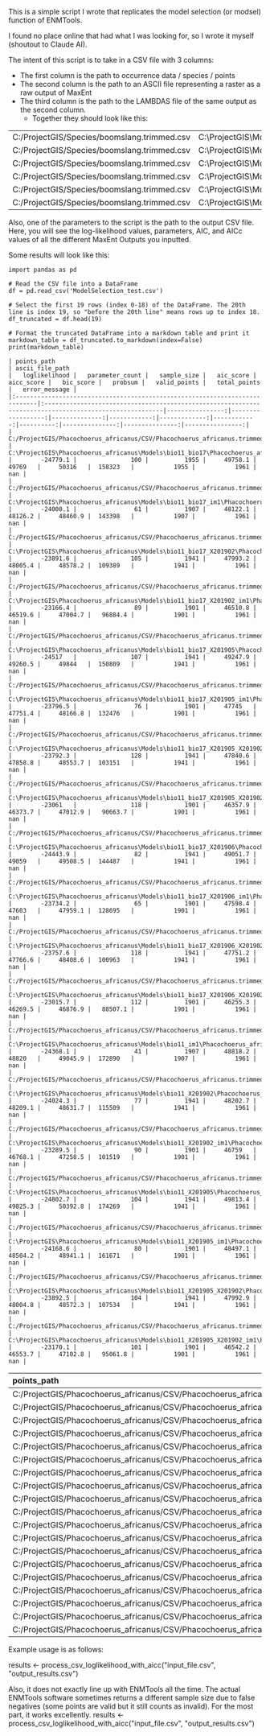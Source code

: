 This is a simple script I wrote that replicates the model selection (or modsel) function of ENMTools.

I found no place online that had what I was looking for, so I wrote it myself (shoutout to Claude AI).

The intent of this script is to take in a CSV file with 3 columns:
  - The first column is the path to occurrence data / species / points
  - The second column is the path to an ASCII file representing a raster as a raw output of MaxEnt
  - The third column is the path to the LAMBDAS file of the same output as the second column.
    - Together they should look like this:
 
|  |  |  |
| :--- | :--- | :--- |
| C:/ProjectGIS/Species/boomslang.trimmed.csv | C:\ProjectGIS\Models\bio12_bio4\Dispholidus_typus.asc | C:\ProjectGIS\Models\bio12_bio4\Dispholidus_typus.lambdas |
| C:/ProjectGIS/Species/boomslang.trimmed.csv | C:\ProjectGIS\Models\bio12_bio4_X201905\Dispholidus_typus.asc | C:\ProjectGIS\Models\bio12_bio4_X201905\Dispholidus_typus.lambdas |
| C:/ProjectGIS/Species/boomslang.trimmed.csv | C:\ProjectGIS\Models\bio12_ro1\Dispholidus_typus.asc | C:\ProjectGIS\Models\bio12_ro1\Dispholidus_typus.lambdas |
| C:/ProjectGIS/Species/boomslang.trimmed.csv | C:\ProjectGIS\Models\bio12_ro1_bio4\Dispholidus_typus.asc | C:\ProjectGIS\Models\bio12_ro1_bio4\Dispholidus_typus.lambdas |
| C:/ProjectGIS/Species/boomslang.trimmed.csv | C:\ProjectGIS\Models\bio12_ro1_bio4_X201905\Dispholidus_typus.asc | C:\ProjectGIS\Models\bio12_ro1_bio4_X201905\Dispholidus_typus.lambdas |
| C:/ProjectGIS/Species/boomslang.trimmed.csv | C:\ProjectGIS\Models\bio12_ro1_X201905\Dispholidus_typus.asc | C:\ProjectGIS\Models\bio12_ro1_X201905\Dispholidus_typus.lambda |

Also, one of the parameters to the script is the path to the output CSV file. Here, you will see the log-likelihood values, parameters, AIC, and AICc values of all the different MaxEnt Outputs you inputted.

Some results will look like this:

```python?code_reference&code_event_index=2
import pandas as pd

# Read the CSV file into a DataFrame
df = pd.read_csv('ModelSelection_test.csv')

# Select the first 19 rows (index 0-18) of the DataFrame. The 20th line is index 19, so "before the 20th line" means rows up to index 18.
df_truncated = df.head(19)

# Format the truncated DataFrame into a markdown table and print it
markdown_table = df_truncated.to_markdown(index=False)
print(markdown_table)
```

```text?code_stdout&code_event_index=2
| points_path                                                                 | ascii_file_path                                                                                        |   loglikelihood |   parameter_count |   sample_size |   aic_score |   aicc_score |   bic_score |   probsum |   valid_points |   total_points |   error_message |
|:----------------------------------------------------------------------------|:-------------------------------------------------------------------------------------------------------|----------------:|------------------:|--------------:|------------:|-------------:|------------:|----------:|---------------:|---------------:|----------------:|
| C:/ProjectGIS/Phacochoerus_africanus/CSV/Phacochoerus_africanus.trimmed.csv | C:\ProjectGIS\Phacochoerus_africanus\Models\bio11_bio17\Phacochoerus_africanus.asc                     |        -24779.1 |               100 |          1955 |     49758.1 |      49769   |     50316   |  158323   |           1955 |           1961 |             nan |
| C:/ProjectGIS/Phacochoerus_africanus/CSV/Phacochoerus_africanus.trimmed.csv | C:\ProjectGIS\Phacochoerus_africanus\Models\bio11_bio17_im1\Phacochoerus_africanus.asc                 |        -24000.1 |                61 |          1907 |     48122.1 |      48126.2 |     48460.9 |  143398   |           1907 |           1961 |             nan |
| C:/ProjectGIS/Phacochoerus_africanus/CSV/Phacochoerus_africanus.trimmed.csv | C:\ProjectGIS\Phacochoerus_africanus\Models\bio11_bio17_X201902\Phacochoerus_africanus.asc             |        -23891.6 |               105 |          1941 |     47993.2 |      48005.4 |     48578.2 |  109389   |           1941 |           1961 |             nan |
| C:/ProjectGIS/Phacochoerus_africanus/CSV/Phacochoerus_africanus.trimmed.csv | C:\ProjectGIS\Phacochoerus_africanus\Models\bio11_bio17_X201902_im1\Phacochoerus_africanus.asc         |        -23166.4 |                89 |          1901 |     46510.8 |      46519.6 |     47004.7 |   96884.4 |           1901 |           1961 |             nan |
| C:/ProjectGIS/Phacochoerus_africanus/CSV/Phacochoerus_africanus.trimmed.csv | C:\ProjectGIS\Phacochoerus_africanus\Models\bio11_bio17_X201905\Phacochoerus_africanus.asc             |        -24517   |               107 |          1941 |     49247.9 |      49260.5 |     49844   |  150809   |           1941 |           1961 |             nan |
| C:/ProjectGIS/Phacochoerus_africanus/CSV/Phacochoerus_africanus.trimmed.csv | C:\ProjectGIS\Phacochoerus_africanus\Models\bio11_bio17_X201905_im1\Phacochoerus_africanus.asc         |        -23796.5 |                76 |          1901 |     47745   |      47751.4 |     48166.8 |  132476   |           1901 |           1961 |             nan |
| C:/ProjectGIS/Phacochoerus_africanus/CSV/Phacochoerus_africanus.trimmed.csv | C:\ProjectGIS\Phacochoerus_africanus\Models\bio11_bio17_X201905_X201902\Phacochoerus_africanus.asc     |        -23792.3 |               128 |          1941 |     47840.6 |      47858.8 |     48553.7 |  103151   |           1941 |           1961 |             nan |
| C:/ProjectGIS/Phacochoerus_africanus/CSV/Phacochoerus_africanus.trimmed.csv | C:\ProjectGIS\Phacochoerus_africanus\Models\bio11_bio17_X201905_X201902_im1\Phacochoerus_africanus.asc |        -23061   |               118 |          1901 |     46357.9 |      46373.7 |     47012.9 |   90663.7 |           1901 |           1961 |             nan |
| C:/ProjectGIS/Phacochoerus_africanus/CSV/Phacochoerus_africanus.trimmed.csv | C:\ProjectGIS\Phacochoerus_africanus\Models\bio11_bio17_X201906\Phacochoerus_africanus.asc             |        -24443.9 |                82 |          1941 |     49051.7 |      49059   |     49508.5 |  144487   |           1941 |           1961 |             nan |
| C:/ProjectGIS/Phacochoerus_africanus/CSV/Phacochoerus_africanus.trimmed.csv | C:\ProjectGIS\Phacochoerus_africanus\Models\bio11_bio17_X201906_im1\Phacochoerus_africanus.asc         |        -23734.2 |                65 |          1901 |     47598.4 |      47603   |     47959.1 |  128695   |           1901 |           1961 |             nan |
| C:/ProjectGIS/Phacochoerus_africanus/CSV/Phacochoerus_africanus.trimmed.csv | C:\ProjectGIS\Phacochoerus_africanus\Models\bio11_bio17_X201906_X201902\Phacochoerus_africanus.asc     |        -23757.6 |               118 |          1941 |     47751.2 |      47766.6 |     48408.6 |  100963   |           1941 |           1961 |             nan |
| C:/ProjectGIS/Phacochoerus_africanus/CSV/Phacochoerus_africanus.trimmed.csv | C:\ProjectGIS\Phacochoerus_africanus\Models\bio11_bio17_X201906_X201902_im1\Phacochoerus_africanus.asc |        -23015.7 |               112 |          1901 |     46255.3 |      46269.5 |     46876.9 |   88507.1 |           1901 |           1961 |             nan |
| C:/ProjectGIS/Phacochoerus_africanus/CSV/Phacochoerus_africanus.trimmed.csv | C:\ProjectGIS\Phacochoerus_africanus\Models\bio11_im1\Phacochoerus_africanus.asc                       |        -24368.1 |                41 |          1907 |     48818.2 |      48820   |     49045.9 |  172890   |           1907 |           1961 |             nan |
| C:/ProjectGIS/Phacochoerus_africanus/CSV/Phacochoerus_africanus.trimmed.csv | C:\ProjectGIS\Phacochoerus_africanus\Models\bio11_X201902\Phacochoerus_africanus.asc                   |        -24024.3 |                77 |          1941 |     48202.7 |      48209.1 |     48631.7 |  115509   |           1941 |           1961 |             nan |
| C:/ProjectGIS/Phacochoerus_africanus/CSV/Phacochoerus_africanus.trimmed.csv | C:\ProjectGIS\Phacochoerus_africanus\Models\bio11_X201902_im1\Phacochoerus_africanus.asc               |        -23289.5 |                90 |          1901 |     46759   |      46768.1 |     47258.5 |  101519   |           1901 |           1961 |             nan |
| C:/ProjectGIS/Phacochoerus_africanus/CSV/Phacochoerus_africanus.trimmed.csv | C:\ProjectGIS\Phacochoerus_africanus\Models\bio11_X201905\Phacochoerus_africanus.asc                   |        -24802.7 |               104 |          1941 |     49813.4 |      49825.3 |     50392.8 |  174269   |           1941 |           1961 |             nan |
| C:/ProjectGIS/Phacochoerus_africanus/CSV/Phacochoerus_africanus.trimmed.csv | C:\ProjectGIS\Phacochoerus_africanus\Models\bio11_X201905_im1\Phacochoerus_africanus.asc               |        -24168.6 |                80 |          1901 |     48497.1 |      48504.2 |     48941.1 |  161671   |           1901 |           1961 |             nan |
| C:/ProjectGIS/Phacochoerus_africanus/CSV/Phacochoerus_africanus.trimmed.csv | C:\ProjectGIS\Phacochoerus_africanus\Models\bio11_X201905_X201902\Phacochoerus_africanus.asc           |        -23892.5 |               104 |          1941 |     47992.9 |      48004.8 |     48572.3 |  107534   |           1941 |           1961 |             nan |
| C:/ProjectGIS/Phacochoerus_africanus/CSV/Phacochoerus_africanus.trimmed.csv | C:\ProjectGIS\Phacochoerus_africanus\Models\bio11_X201905_X201902_im1\Phacochoerus_africanus.asc       |        -23170.1 |               101 |          1901 |     46542.2 |      46553.7 |     47102.8 |   95061.8 |           1901 |           1961 |             nan |

```

| points\_path | ascii\_file\_path | loglikelihood | parameter\_count | sample\_size | aic\_score | aicc\_score | bic\_score | probsum | valid\_points | total\_points | error\_message |
|:---|:---|:---|:---|:---|:---|:---|:---|:---|:---|:---|:---|
| C:/ProjectGIS/Phacochoerus\_africanus/CSV/Phacochoerus\_africanus.trimmed.csv | C:\\ProjectGIS\\Phacochoerus\_africanus\\Models\\bio11\_bio17\\Phacochoerus\_africanus.asc | -24779.1 | 100 | 1955 | 49758.1 | 49769.0 | 50316.0 | 158323.0 | 1955 | 1961 | nan |
| C:/ProjectGIS/Phacochoerus\_africanus/CSV/Phacochoerus\_africanus.trimmed.csv | C:\\ProjectGIS\\Phacochoerus\_africanus\\Models\\bio11\_bio17\_im1\\Phacochoerus\_africanus.asc | -24000.1 | 61 | 1907 | 48122.1 | 48126.2 | 48460.9 | 143398.0 | 1907 | 1961 | nan |
| C:/ProjectGIS/Phacochoerus\_africanus/CSV/Phacochoerus\_africanus.trimmed.csv | C:\\ProjectGIS\\Phacochoerus\_africanus\\Models\\bio11\_bio17\_X201902\\Phacochoerus\_africanus.asc | -23891.6 | 105 | 1941 | 47993.2 | 48005.4 | 48578.2 | 109389.0 | 1941 | 1961 | nan |
| C:/ProjectGIS/Phacochoerus\_africanus/CSV/Phacochoerus\_africanus.trimmed.csv | C:\\ProjectGIS\\Phacochoerus\_africanus\\Models\\bio11\_bio17\_X201902\_im1\\Phacochoerus\_africanus.asc | -23166.4 | 89 | 1901 | 46510.8 | 46519.6 | 47004.7 | 96884.4 | 1901 | 1961 | nan |
| C:/ProjectGIS/Phacochoerus\_africanus/CSV/Phacochoerus\_africanus.trimmed.csv | C:\\ProjectGIS\\Phacochoerus\_africanus\\Models\\bio11\_bio17\_X201905\\Phacochoerus\_africanus.asc | -24517.0 | 107 | 1941 | 49247.9 | 49260.5 | 49844.0 | 150809.0 | 1941 | 1961 | nan |
| C:/ProjectGIS/Phacochoerus\_africanus/CSV/Phacochoerus\_africanus.trimmed.csv | C:\\ProjectGIS\\Phacochoerus\_africanus\\Models\\bio11\_bio17\_X201905\_im1\\Phacochoerus\_africanus.asc | -23796.5 | 76 | 1901 | 47745.0 | 47751.4 | 48166.8 | 132476.0 | 1901 | 1961 | nan |
| C:/ProjectGIS/Phacochoerus\_africanus/CSV/Phacochoerus\_africanus.trimmed.csv | C:\\ProjectGIS\\Phacochoerus\_africanus\\Models\\bio11\_bio17\_X201905\_X201902\\Phacochoerus\_africanus.asc | -23792.3 | 128 | 1941 | 47840.6 | 47858.8 | 48553.7 | 103151.0 | 1941 | 1961 | nan |
| C:/ProjectGIS/Phacochoerus\_africanus/CSV/Phacochoerus\_africanus.trimmed.csv | C:\\ProjectGIS\\Phacochoerus\_africanus\\Models\\bio11\_bio17\_X201905\_X201902\_im1\\Phacochoerus\_africanus.asc | -23061.0 | 118 | 1901 | 46357.9 | 46373.7 | 47012.9 | 90663.7 | 1901 | 1961 | nan |
| C:/ProjectGIS/Phacochoerus\_africanus/CSV/Phacochoerus\_africanus.trimmed.csv | C:\\ProjectGIS\\Phacochoerus\_africanus\\Models\\bio11\_bio17\_X201906\\Phacochoerus\_africanus.asc | -24443.9 | 82 | 1941 | 49051.7 | 49059.0 | 49508.5 | 144487.0 | 1941 | 1961 | nan |
| C:/ProjectGIS/Phacochoerus\_africanus/CSV/Phacochoerus\_africanus.trimmed.csv | C:\\ProjectGIS\\Phacochoerus\_africanus\\Models\\bio11\_bio17\_X201906\_im1\\Phacochoerus\_africanus.asc | -23734.2 | 65 | 1901 | 47598.4 | 47603.0 | 47959.1 | 128695.0 | 1901 | 1961 | nan |
| C:/ProjectGIS/Phacochoerus\_africanus/CSV/Phacochoerus\_africanus.trimmed.csv | C:\\ProjectGIS\\Phacochoerus\_africanus\\Models\\bio11\_bio17\_X201906\_X201902\\Phacochoerus\_africanus.asc | -23757.6 | 118 | 1941 | 47751.2 | 47766.6 | 48408.6 | 100963.0 | 1941 | 1961 | nan |
| C:/ProjectGIS/Phacochoerus\_africanus/CSV/Phacochoerus\_africanus.trimmed.csv | C:\\ProjectGIS\\Phacochoerus\_africanus\\Models\\bio11\_bio17\_X201906\_X201902\_im1\\Phacochoerus\_africanus.asc | -23015.7 | 112 | 1901 | 46255.3 | 46269.5 | 46876.9 | 88507.1 | 1901 | 1961 | nan |
| C:/ProjectGIS/Phacochoerus\_africanus/CSV/Phacochoerus\_africanus.trimmed.csv | C:\\ProjectGIS\\Phacochoerus\_africanus\\Models\\bio11\_im1\\Phacochoerus\_africanus.asc | -24368.1 | 41 | 1907 | 48818.2 | 48820.0 | 49045.9 | 172890.0 | 1907 | 1961 | nan |
| C:/ProjectGIS/Phacochoerus\_africanus/CSV/Phacochoerus\_africanus.trimmed.csv | C:\\ProjectGIS\\Phacochoerus\_africanus\\Models\\bio11\_X201902\\Phacochoerus\_africanus.asc | -24024.3 | 77 | 1941 | 48202.7 | 48209.1 | 48631.7 | 115509.0 | 1941 | 1961 | nan |
| C:/ProjectGIS/Phacochoerus\_africanus/CSV/Phacochoerus\_africanus.trimmed.csv | C:\\ProjectGIS\\Phacochoerus\_africanus\\Models\\bio11\_X201902\_im1\\Phacochoerus\_africanus.asc | -23289.5 | 90 | 1901 | 46759.0 | 46768.1 | 47258.5 | 101519.0 | 1901 | 1961 | nan |
| C:/ProjectGIS/Phacochoerus\_africanus/CSV/Phacochoerus\_africanus.trimmed.csv | C:\\ProjectGIS\\Phacochoerus\_africanus\\Models\\bio11\_X201905\\Phacochoerus\_africanus.asc | -24802.7 | 104 | 1941 | 49813.4 | 49825.3 | 50392.8 | 174269.0 | 1941 | 1961 | nan |
| C:/ProjectGIS/Phacochoerus\_africanus/CSV/Phacochoerus\_africanus.trimmed.csv | C:\\ProjectGIS\\Phacochoerus\_africanus\\Models\\bio11\_X201905\_im1\\Phacochoerus\_africanus.asc | -24168.6 | 80 | 1901 | 48497.1 | 48504.2 | 48941.1 | 161671.0 | 1901 | 1961 | nan |
| C:/ProjectGIS/Phacochoerus\_africanus/CSV/Phacochoerus\_africanus.trimmed.csv | C:\\ProjectGIS\\Phacochoerus\_africanus\\Models\\bio11\_X201905\_X201902\\Phacochoerus\_africanus.asc | -23892.5 | 104 | 1941 | 47992.9 | 48004.8 | 48572.3 | 107534.0 | 1941 | 1961 | nan |
| C:/ProjectGIS/Phacochoerus\_africanus/CSV/Phacochoerus\_africanus.trimmed.csv | C:\\ProjectGIS\\Phacochoerus\_africanus\\Models\\bio11\_X201905\_X201902\_im1\\Phacochoerus\_africanus.asc | -23170.1 | 101 | 1901 | 46542.2 | 46553.7 | 47102.8 | 95061.8 | 1901 | 1961 | nan |

Example usage is as follows:

results <- process_csv_loglikelihood_with_aicc("input_file.csv", "output_results.csv")

Also, it does not exactly line up with ENMTools all the time. The actual ENMTools software sometimes returns a different sample size due to false negatives (some points are valid but it still counts as invalid).
For the most part, it works excellently.
results <- process_csv_loglikelihood_with_aicc("input_file.csv", "output_results.csv")

